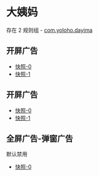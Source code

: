 # 大姨妈

存在 2 规则组 - [com.yoloho.dayima](/src/apps/com.yoloho.dayima.ts)

## 开屏广告

- [快照-0](https://i.gkd.li/i/14665571)
- [快照-1](https://i.gkd.li/i/13800282)

## 开屏广告

- [快照-0](https://i.gkd.li/i/14665571)
- [快照-1](https://i.gkd.li/i/13800282)

## 全屏广告-弹窗广告

默认禁用

- [快照-0](https://i.gkd.li/i/13800255)
